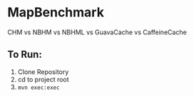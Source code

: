 # MapBenchmark
CHM vs NBHM vs NBHML vs GuavaCache vs CaffeineCache

## To Run:
1. Clone Repository
2. cd to project root
3. `mvn exec:exec`
